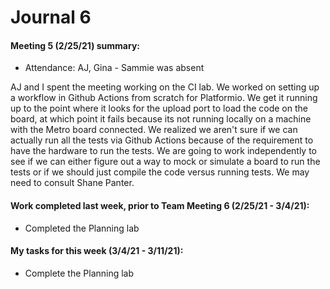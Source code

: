 # Journal 6

#### Meeting 5 (2/25/21) summary:

- Attendance: AJ, Gina - Sammie was absent

AJ and I spent the meeting working on the CI lab. We worked on setting up a workflow in Github Actions from scratch for Platformio. We get it running up to the point where it looks for the upload port to load the code on the board, at which point it fails because its not running locally on a machine with the Metro board connected. We realized we aren't sure if we can actually run all the tests via Github Actions because of the requirement to have the hardware to run the tests. We are going to work independently to see if we can either figure out a way to mock or simulate a board to run the tests or if we should just compile the code versus running tests. We may need to consult Shane Panter.

#### Work completed last week, prior to Team Meeting 6 (2/25/21 - 3/4/21):

- Completed the Planning lab



#### My tasks for this week (3/4/21 - 3/11/21):

- Complete the Planning lab

